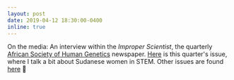 ```yaml
---
layout: post
date: 2019-04-12 18:30:00-0400
inline: true
---
```


On the media: An interview within the _Improper Scientist_, the quarterly [African Society of Human Genetics](http://asbcb.org) newspaper. [Here](assets/pdf/improper_scientist_11apr2019.pdf) is this quarter's issue, where I talk a bit about Sudanese women in STEM. Other issues are found [here](http://asbcb.org/news.php)
:newspaper: 
